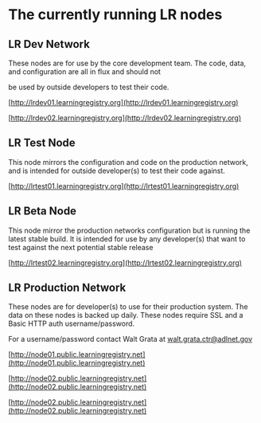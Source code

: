 # The currently running LR nodes

## LR Dev Network
These nodes are for use by the core development team.  The code, data, and configuration are all in flux and should not

be used by outside developers to test their code.

[http://lrdev01.learningregistry.org](http://lrdev01.learningregistry.org)

[http://lrdev02.learningregistry.org](http://lrdev02.learningregistry.org)

## LR Test Node
This node mirrors the configuration and code on the production network, and is intended for outside developer(s) to test
their code against.

[http://lrtest01.learningregistry.org](http://lrtest01.learningregistry.org)

## LR Beta Node

This node mirror the production networks configuration but is running the latest stable build.  It is intended for use by any developer(s) that want to test against the next potential stable release

[http://lrtest02.learningregistry.org](http://lrtest02.learningregistry.org)

## LR Production Network

These nodes are for developer(s) to use for their production system.  The data on these nodes is backed up daily.  These nodes require SSL and a Basic HTTP auth username/password.  

For a username/password contact Walt Grata at walt.grata.ctr@adlnet.gov

[http://node01.public.learningregistry.net](http://node01.public.learningregistry.net)

[http://node02.public.learningregistry.net](http://node02.public.learningregistry.net)

[http://node02.public.learningregistry.net](http://node02.public.learningregistry.net)